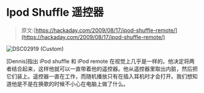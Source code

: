 # Ipod Shuffle 遥控器

> 原文:[https://hackaday.com/2009/08/17/ipod-shuffle-remote/](https://hackaday.com/2009/08/17/ipod-shuffle-remote/)

![DSC02919 (Custom)](../Images/0e3d698ab9e73fc17e878dadafa46149.png "DSC02919 (Custom)")

[Dennis]指出 iPod shuffle 和 iPod remote 在视觉上几乎是一样的。他决定将两者结合起来，这样他就可以一直带着他的遥控器。他从遥控器里取出内脏，然后把它们装上。遥控器一直在工作，而随机播放只有在插入耳机时才会打开。我们想知道他是不是在换歌的时候不小心在电脑上做了什么。